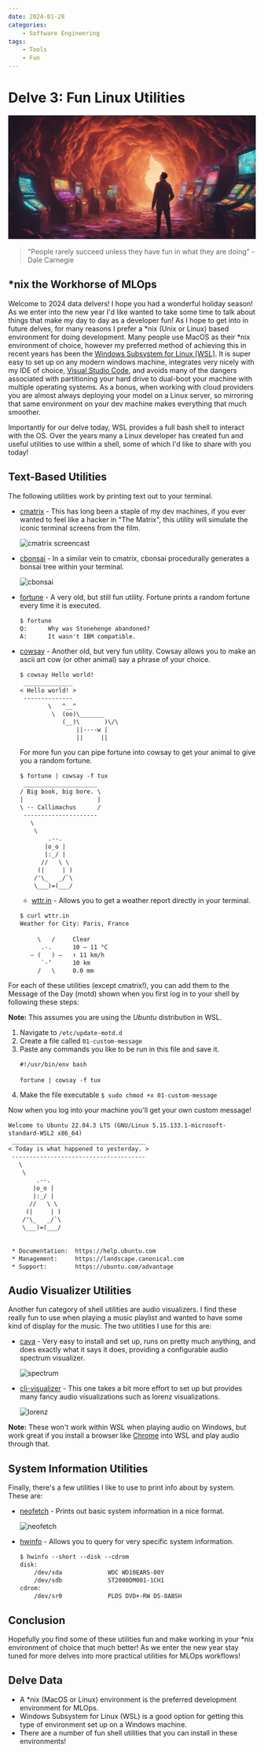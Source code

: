 ```yaml
---
date: 2024-01-28
categories: 
    - Software Engineering
tags: 
    - Tools 
    - Fun
---
```


# Delve 3: Fun Linux Utilities

![Banner](../assets/images/banners/delve3.png)

> "People rarely succeed unless they have fun in what they are doing" -Dale Carnegie

## *nix the Workhorse of MLOps

Welcome to 2024 data delvers! I hope you had a wonderful holiday season! As we enter into the new year I'd like wanted to take some time to talk about things that make my day to day as a developer fun! As I hope to get into in future delves, for many reasons I prefer a *nix (Unix or Linux) based environment for doing development. Many people use MacOS as their *nix environment of choice, however my preferred method of achieving this in recent years has been the [Windows Subsystem for Linux (WSL)](https://learn.microsoft.com/en-us/windows/wsl/about). It is super easy to set up on any modern windows machine, integrates very nicely with my IDE of choice, [Visual Studio Code](https://code.visualstudio.com/docs/remote/wsl), and avoids many of the dangers associated with partitioning your hard drive to dual-boot your machine with multiple operating systems. As a bonus, when working with cloud providers you are almost always deploying your model on a Linux server, so mirroring that same environment on your dev machine makes everything that much smoother.

<!-- more -->

Importantly for our delve today, WSL provides a full bash shell to interact with the OS. Over the years many a Linux developer has created fun and useful utilities to use within a shell, some of which I'd like to share with you today!

## Text-Based Utilities

The following utilities work by printing text out to your terminal.

* [cmatrix](https://github.com/abishekvashok/cmatrix) - This has long been a staple of my dev machines, if you ever wanted to feel like a hacker in "The Matrix", this utility will simulate the iconic terminal screens from the film.

    ![cmatrix screencast](https://github.com/abishekvashok/cmatrix/raw/master/data/img/capture_orig.gif)

* [cbonsai](https://gitlab.com/jallbrit/cbonsai) - In a similar vein to cmatrix, cbonsai procedurally generates a bonsai tree within your terminal.

    ![cbonsai](https://user-content.gitlab-static.net/516ebf93882a9132c52dfbd25843c529d6f7ce95/68747470733a2f2f692e696d6775722e636f6d2f726e714a7833502e676966)

* [fortune](https://en.wikipedia.org/wiki/Fortune_(Unix)) - A very old, but still fun utility. Fortune prints a random fortune every time it is executed.

    ```
    $ fortune
    Q:      Why was Stonehenge abandoned?
    A:      It wasn't IBM compatible.  
    ```

* [cowsay](https://en.wikipedia.org/wiki/Cowsay) - Another old, but very fun utility. Cowsay allows you to make an ascii art cow (or other animal) say a phrase of your choice.
 
    ```
    $ cowsay Hello world!
     ______________
    < Hello world! >
     --------------
            \   ^__^
             \  (oo)\_______
                (__)\       )\/\
                    ||----w |
                    ||     ||
    ```

    For more fun you can pipe fortune into cowsay to get your animal to give you a random fortune.

    ```
    $ fortune | cowsay -f tux
     _____________________
    / Big book, big bore. \
    |                     |
    \ -- Callimachus      /
     ---------------------
       \
        \
            .--.
           |o_o |
           |:_/ |
          //   \ \
         (|     | )
        /'\_   _/`\
        \___)=(___/
    ```

    * [wttr.in](https://github.com/chubin/wttr.in) - Allows you to get a weather report directly in your terminal.

    ```
    $ curl wttr.in
    Weather for City: Paris, France
    
         \   /     Clear
          .-.      10 – 11 °C
       ― (   ) ―   ↑ 11 km/h
          `-’      10 km
         /   \     0.0 mm
    ```

For each of these utilities (except cmatrix!), you can add them to the Message of the Day (motd) shown when you first log in to your shell by following these steps:

**Note:** This assumes you are using the *Ubuntu* distribution in WSL.

1. Navigate to `/etc/update-motd.d`
2. Create a file called `01-custom-message`
3. Paste any commands you like to be run in this file and save it.
    ```
    #!/usr/bin/env bash

    fortune | cowsay -f tux
    ```
4. Make the file executable `$ sudo chmod +x 01-custom-message`

Now when you log into your machine you'll get your own custom message!

```
Welcome to Ubuntu 22.04.3 LTS (GNU/Linux 5.15.133.1-microsoft-standard-WSL2 x86_64)
 ______________________________________
< Today is what happened to yesterday. >
 --------------------------------------
   \
    \
        .--.
       |o_o |
       |:_/ |
      //   \ \
     (|     | )
    /'\_   _/`\
    \___)=(___/


 * Documentation:  https://help.ubuntu.com
 * Management:     https://landscape.canonical.com
 * Support:        https://ubuntu.com/advantage
```

## Audio Visualizer Utilities

Another fun category of shell utilities are audio visualizers. I find these really fun to use when playing a music playlist and wanted to have some kind of display for the music. The two utilities I use for this are:

* [cava](https://github.com/karlstav/cava) - Very easy to install and set up, runs on pretty much anything, and does exactly what it says it does, providing a configurable audio spectrum visualizer.
    
    ![spectrum](https://github.com/karlstav/cava/raw/master/example_files/cava.gif)

* [cli-visualizer](https://github.com/dpayne/cli-visualizer) - This one takes a bit more effort to set up but provides many fancy audio visualizations such as lorenz visualizations.

    ![lorenz](https://camo.githubusercontent.com/29cab0caad4d26157feab6e5910d360125c4a5f382bece4140346c8b84054a81/68747470733a2f2f692e696d6775722e636f6d2f39514a6a6e44492e676966)

**Note:** These won't work within WSL when playing audio on Windows, but work great if you install a browser like [Chrome](https://learn.microsoft.com/en-us/windows/wsl/tutorials/gui-apps#install-google-chrome-for-linux) into WSL and play audio through that.

## System Information Utilities

Finally, there's a few utilities I like to use to print info about by system. These are:

* [neofetch](https://github.com/dylanaraps/neofetch) - Prints out basic system information in a nice format.

    ![neofetch](https://camo.githubusercontent.com/4a677ea31b3a1cbd57216c302e8e29c2a6a6a512ebed8a25491eaf8200065ad9/68747470733a2f2f692e696d6775722e636f6d2f6c55726b51424e2e706e67)

* [hwinfo](https://github.com/openSUSE/hwinfo) - Allows you to query for very specific system information.

    ```
    $ hwinfo --short --disk --cdrom
    disk:
        /dev/sda             WDC WD10EARS-00Y
        /dev/sdb             ST2000DM001-1CH1
    cdrom:
        /dev/sr0             PLDS DVD+-RW DS-8ABSH
    ```

## Conclusion

Hopefully you find some of these utilities fun and make working in your *nix environment of choice that much better! As we enter the new year stay tuned for more delves into more practical utilities for MLOps workflows!

## Delve Data
* A *nix (MacOS or Linux) environment is the preferred development environment for MLOps.
* Windows Subsystem for Linux (WSL) is a good option for getting this type of environment set up on a Windows machine.
* There are a number of fun shell utilities that you can install in these environments!